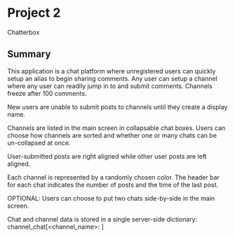 # Project 2
Chatterbox

## Summary
This application is a chat platform where unregistered users can quickly setup an alias to begin sharing comments.  Any user can setup a channel where any user can readily jump in to and submit comments.  Channels freeze after 100 comments.

New users are unable to submit posts to channels until they create a display name.  

Channels are listed in the main screen in collapsable chat boxes.  Users can choose how channels are sorted and whether one or many chats can be un-collapsed at once.

User-submitted posts are right aligned while other user posts are left aligned.

Each channel is represented by a randomly chosen color.  The header bar for each chat indicates the number of posts and the time of the last post.

OPTIONAL:  Users can choose to put two chats side-by-side in the main screen.

Chat and channel data is stored in a single server-side dictionary:
  channel_chat[<channel_name>: <list of posts> ]
